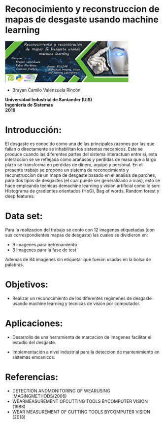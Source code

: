 # Reconocimiento y reconstruccion de mapas de desgaste usando machine learning


<img src="/Banner-Vision3.jpg" style="width:400px;">


- Brayan Camilo Valenzuela Rincón


**Universidad Industrial de Santander (UIS)**<br/>
**Ingenieria de Sistemas**<br/>
**2019**<br/>

# Introducción:

El desgaste es conocido como una de las principales razones por las que fallan o directamente se inhabilitan los sistemas mecanicos. Este se produce cuando las diferentes partes del sistema interactuan entre si, esta interaccion se ve reflejada como arañasos y perdidas de masa que a largo plazo se transforma en perdidas de dinero, aquipo y personal. En el presente trabajo se propone un sistema de reconocimiento y reconstruccion de un mapa de desgaste basado en el analisis de parches, para dos tipos de desgastes (el cual puede ser generalizado a mas), esto se hace empleando tecnicas demachine learning y vision artificial como lo son: Histograma de gradientes orientados (HoG), Bag of words, Random forest y deep features. 


# Data set:

Para la realizacion del trabajo se conto con 12 imagenes etiquetadas (con sus correspondientes mapas de desgaste) las cuales se dividieron en:

- 9 imagenes para netrenamiento 
- 3 imagenes para la fase de test

Ademas de 84 imagenes sin etiquetar que fueron usadas en la bolsa de palabras.

# Objetivos:

- Realizar un reconocimiento de los diferentes regimenes de desgaste usando machine learning y tecnicas de vision por computador.


# Aplicaciones:

- Desarrollo de una herramienta de marcacion de imagenes facilitar el estudio del desgaste.

- Implementación a nivel industrial para la deteccion de mantenimiento en sistemas emcanicos.


# Referencias:

- DETECTION ANDMONITORING OF WEARUSING IMAGINGMETHODS(2006)
- WEARMEASUREMENT OFCUTTING TOOLS BYCOMPUTER VISION (1988)
- WEAR MEASUREMENT OF CUTTING TOOLS BYCOMPUTER VISION (2018)
